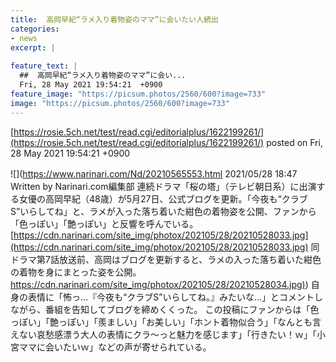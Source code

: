 ```yaml
---
title:  高岡早紀“ラメ入り着物姿のママ”に会いたい人続出  
categories:
- news
excerpt: |
  
feature_text: |
  ##  高岡早紀“ラメ入り着物姿のママ”に会い...
  Fri, 28 May 2021 19:54:21  +0900
feature_image: "https://picsum.photos/2560/600?image=733"
image: "https://picsum.photos/2560/600?image=733"
---
```


[https://rosie.5ch.net/test/read.cgi/editorialplus/1622199261/](https://rosie.5ch.net/test/read.cgi/editorialplus/1622199261/)
posted on Fri, 28 May 2021 19:54:21  +0900

<!--more-->

![](https://www.narinari.com/Nd/20210565553.html 2021/05/28 18:47　Written by Narinari.com編集部 連続ドラマ「桜の塔」（テレビ朝日系）に出演する女優の高岡早紀（48歳）が5月27日、公式ブログを更新。「今夜も“クラブS”いらしてね」と、ラメが入った落ち着いた紺色の着物姿を公開、ファンから「色っぽい」「艶っぽい」と反響を呼んでいる。 [https://cdn.narinari.com/site_img/photox/202105/28/20210528033.jpg](https://cdn.narinari.com/site_img/photox/202105/28/20210528033.jpg) 同ドラマ第7話放送前、高岡はブログを更新すると、ラメの入った落ち着いた紺色の着物を身にまとった姿を公開。 [https://cdn.narinari.com/site_img/photox/202105/28/20210528034.jpg)](https://cdn.narinari.com/site_img/photox/202105/28/20210528034.jpg)) 自身の表情に「怖っ…『今夜も“クラブS”いらしてね。』みたいな…」とコメントしながら、番組を告知してブログを締めくくった。 この投稿にファンからは「色っぽい」「艶っぽい」「羨ましい」「お美しい」「ホント着物似合う」「なんとも言えない哀愁感漂う大人の表情にクラ〜っと魅力を感じます」「行きたい！ｗ」「小宮ママに会いたいｗ」などの声が寄せられている。
